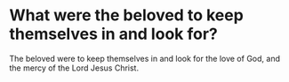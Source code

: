 # What were the beloved to keep themselves in and look for?

The beloved were to keep themselves in and look for the love of God, and the mercy of the Lord Jesus Christ.
